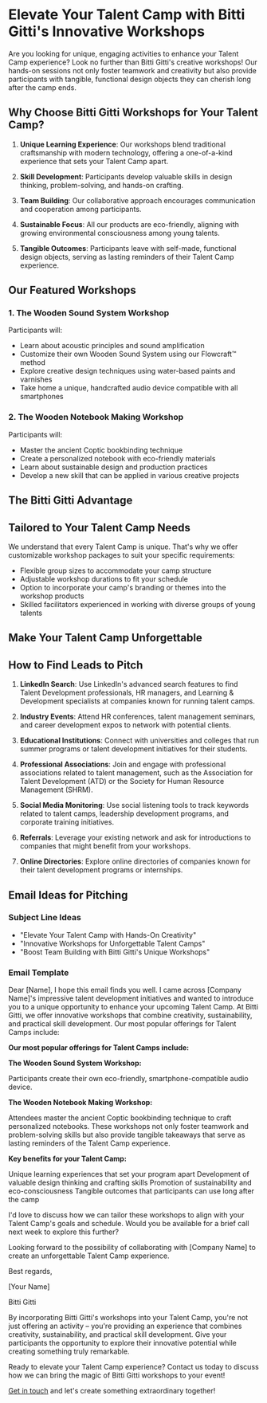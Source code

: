 # Elevate Your Talent Camp with Bitti Gitti's Innovative Workshops

Are you looking for unique, engaging activities to enhance your Talent Camp experience? Look no further than Bitti Gitti's creative workshops! Our hands-on sessions not only foster teamwork and creativity but also provide participants with tangible, functional design objects they can cherish long after the camp ends.

## Why Choose Bitti Gitti Workshops for Your Talent Camp?

1. **Unique Learning Experience**: Our workshops blend traditional craftsmanship with modern technology, offering a one-of-a-kind experience that sets your Talent Camp apart.

2. **Skill Development**: Participants develop valuable skills in design thinking, problem-solving, and hands-on crafting.

3. **Team Building**: Our collaborative approach encourages communication and cooperation among participants.

4. **Sustainable Focus**: All our products are eco-friendly, aligning with growing environmental consciousness among young talents.

5. **Tangible Outcomes**: Participants leave with self-made, functional design objects, serving as lasting reminders of their Talent Camp experience.

## Our Featured Workshops

### 1. The Wooden Sound System Workshop

Participants will:

- Learn about acoustic principles and sound amplification
- Customize their own Wooden Sound System using our Flowcraft™ method
- Explore creative design techniques using water-based paints and varnishes
- Take home a unique, handcrafted audio device compatible with all smartphones

### 2. The Wooden Notebook Making Workshop

Participants will:

- Master the ancient Coptic bookbinding technique
- Create a personalized notebook with eco-friendly materials
- Learn about sustainable design and production practices
- Develop a new skill that can be applied in various creative projects

## The Bitti Gitti Advantage

## Tailored to Your Talent Camp Needs

We understand that every Talent Camp is unique. That's why we offer customizable workshop packages to suit your specific requirements:

- Flexible group sizes to accommodate your camp structure
- Adjustable workshop durations to fit your schedule
- Option to incorporate your camp's branding or themes into the workshop products
- Skilled facilitators experienced in working with diverse groups of young talents

## Make Your Talent Camp Unforgettable

## How to Find Leads to Pitch

1. **LinkedIn Search**: Use LinkedIn's advanced search features to find Talent Development professionals, HR managers, and Learning & Development specialists at companies known for running talent camps.

2. **Industry Events**: Attend HR conferences, talent management seminars, and career development expos to network with potential clients.

3. **Educational Institutions**: Connect with universities and colleges that run summer programs or talent development initiatives for their students.

4. **Professional Associations**: Join and engage with professional associations related to talent management, such as the Association for Talent Development (ATD) or the Society for Human Resource Management (SHRM).

5. **Social Media Monitoring**: Use social listening tools to track keywords related to talent camps, leadership development programs, and corporate training initiatives.

6. **Referrals**: Leverage your existing network and ask for introductions to companies that might benefit from your workshops.

7. **Online Directories**: Explore online directories of companies known for their talent development programs or internships.

## Email Ideas for Pitching

### Subject Line Ideas

- "Elevate Your Talent Camp with Hands-On Creativity"
- "Innovative Workshops for Unforgettable Talent Camps"
- "Boost Team Building with Bitti Gitti's Unique Workshops"

### Email Template

<CopyInfoBox>

Dear [Name],
I hope this email finds you well. I came across [Company Name]'s impressive talent development initiatives and wanted to introduce you to a unique opportunity to enhance your upcoming Talent Camp.
At Bitti Gitti, we offer innovative workshops that combine creativity, sustainability, and practical skill development. Our most popular offerings for Talent Camps include:

**Our most popular offerings for Talent Camps include:**

**The Wooden Sound System Workshop:**

Participants create their own eco-friendly, smartphone-compatible audio device.

**The Wooden Notebook Making Workshop:**

Attendees master the ancient Coptic bookbinding technique to craft personalized notebooks.
These workshops not only foster teamwork and problem-solving skills but also provide tangible takeaways that serve as lasting reminders of the Talent Camp experience.

**Key benefits for your Talent Camp:**

Unique learning experiences that set your program apart
Development of valuable design thinking and crafting skills
Promotion of sustainability and eco-consciousness
Tangible outcomes that participants can use long after the camp

I'd love to discuss how we can tailor these workshops to align with your Talent Camp's goals and schedule. Would you be available for a brief call next week to explore this further?

Looking forward to the possibility of collaborating with [Company Name] to create an unforgettable Talent Camp experience.

Best regards,

[Your Name]

Bitti Gitti

</CopyInfoBox>

By incorporating Bitti Gitti's workshops into your Talent Camp, you're not just offering an activity – you're providing an experience that combines creativity, sustainability, and practical skill development. Give your participants the opportunity to explore their innovative potential while creating something truly remarkable.

Ready to elevate your Talent Camp experience? Contact us today to discuss how we can bring the magic of Bitti Gitti workshops to your event!

[Get in touch](mailto:hey@bitti-gitti.com) and let's create something extraordinary together!
